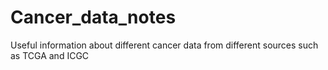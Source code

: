 # Cancer_data_notes
Useful information about different cancer data from different sources such as TCGA and ICGC
